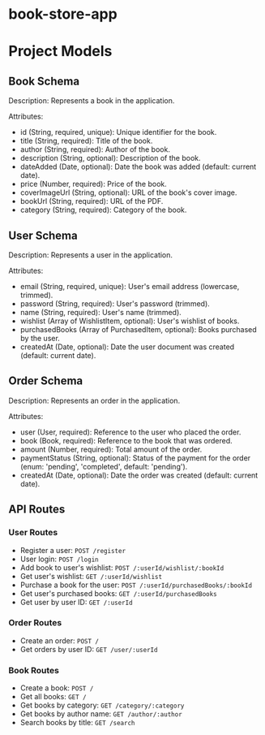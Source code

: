 # book-store-app

# Project Models
## Book Schema
Description: Represents a book in the application.

Attributes:

- id (String, required, unique): Unique identifier for the book.
- title (String, required): Title of the book.
- author (String, required): Author of the book.
- description (String, optional): Description of the book.
- dateAdded (Date, optional): Date the book was added (default: current date).
- price (Number, required): Price of the book.
- coverImageUrl (String, optional): URL of the book's cover image.
- bookUrl (String, required): URL of the PDF.
- category (String, required): Category of the book.

## User Schema
Description: Represents a user in the application.

Attributes:

- email (String, required, unique): User's email address (lowercase, trimmed).
- password (String, required): User's password (trimmed).
- name (String, required): User's name (trimmed).
- wishlist (Array of WishlistItem, optional): User's wishlist of books.
- purchasedBooks (Array of PurchasedItem, optional): Books purchased by the user.
- createdAt (Date, optional): Date the user document was created (default: current date).

## Order Schema
Description: Represents an order in the application.

Attributes:

- user (User, required): Reference to the user who placed the order.
- book (Book, required): Reference to the book that was ordered.
- amount (Number, required): Total amount of the order.
- paymentStatus (String, optional): Status of the payment for the order (enum: 'pending', 'completed', default: 'pending').
- createdAt (Date, optional): Date the order was created (default: current date).

## API Routes

### User Routes

- Register a user: `POST /register`
- User login: `POST /login`
- Add book to user's wishlist: `POST /:userId/wishlist/:bookId`
- Get user's wishlist: `GET /:userId/wishlist`
- Purchase a book for the user: `POST /:userId/purchasedBooks/:bookId`
- Get user's purchased books: `GET /:userId/purchasedBooks`
- Get user by user ID: `GET /:userId`

### Order Routes

- Create an order: `POST /`
- Get orders by user ID: `GET /user/:userId`

### Book Routes

- Create a book: `POST /`
- Get all books: `GET /`
- Get books by category: `GET /category/:category`
- Get books by author name: `GET /author/:author`
- Search books by title: `GET /search`

